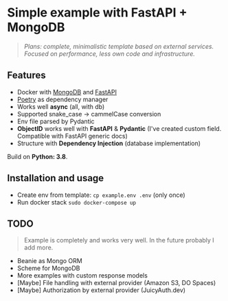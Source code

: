 # Simple example with FastAPI + MongoDB    

>*Plans: complete, minimalistic template based on external services.     
Focused on performance, less own code and infrastructure.*

## Features 

- Docker with [MongoDB](https://www.mongodb.com) and [FastAPI](http://fastapi.tiangolo.com)  
- [Poetry](https://python-poetry.org) as dependency manager    
- Works well **async** (all, with db)  
- Supported snake_case -> cammelCase conversion 
- Env file parsed by Pydantic    
- **ObjectID** works well with **FastAPI** & **Pydantic** (I've created custom field. Compatible with FastAPI generic docs)    
- Structure with **Dependency Injection** (database implementation)    

Build on **Python: 3.8**.    


## Installation and usage 

- Create env from template: ```cp example.env .env``` (only once)    
- Run docker stack ```sudo docker-compose up```    

## TODO 

> Example is completely and works very well. In the future probably I add more.

- Beanie as Mongo ORM
- Scheme for MongoDB
- More examples with custom response models 
- [Maybe] File handling with external provider (Amazon S3, DO Spaces)    
- [Maybe] Authorization by external provider (JuicyAuth.dev)    
